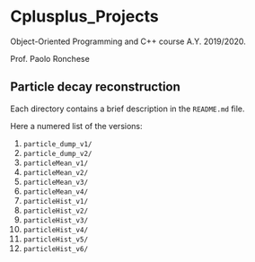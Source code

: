 # Cplusplus_Projects

Object-Oriented Programming and C++ course A.Y. 2019/2020.

Prof. Paolo Ronchese


## Particle decay reconstruction

Each directory contains a brief description in the `README.md` file.

Here a numered list of the versions:
1. `particle_dump_v1/`
2. `particle_dump_v2/`
3. `particleMean_v1/`
4. `particleMean_v2/`
5. `particleMean_v3/`
6. `particleMean_v4/`
7. `particleHist_v1/`
8. `particleHist_v2/`
9. `particleHist_v3/`
10. `particleHist_v4/`
11. `particleHist_v5/`
12. `particleHist_v6/`
